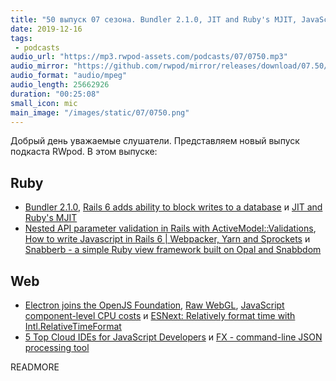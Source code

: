```yaml
---
title: "50 выпуск 07 сезона. Bundler 2.1.0, JIT and Ruby's MJIT, JavaScript component-level CPU costs, Snabberb, FX и прочее"
date: 2019-12-16
tags:
 - podcasts
audio_url: "https://mp3.rwpod-assets.com/podcasts/07/0750.mp3"
audio_mirror: "https://github.com/rwpod/mirror/releases/download/07.50/0750.mp3"
audio_format: "audio/mpeg"
audio_length: 25662926
duration: "00:25:08"
small_icon: mic
main_image: "/images/static/07/0750.png"
---
```


Добрый день уважаемые слушатели. Представляем новый выпуск подкаста RWpod. В этом выпуске:

## Ruby

 - [Bundler 2.1.0](https://github.com/bundler/bundler/releases/v2.1.0), [Rails 6 adds ability to block writes to a database](https://blog.saeloun.com/2019/12/10/rails-block-writes-to-database-connection-while-prevent-writes) и [JIT and Ruby's MJIT](http://engineering.appfolio.com/appfolio-engineering/2019/7/18/jit-and-rubys-mjit)
 - [Nested API parameter validation in Rails with ActiveModel::Validations](https://blog.kalina.tech/2019/12/nested-api-parameter-validation-in-rails.html), [How to write Javascript in Rails 6 &#124; Webpacker, Yarn and Sprockets](https://blog.capsens.eu/how-to-write-javascript-in-rails-6-webpacker-yarn-and-sprockets-cdf990387463) и [Snabberb - a simple Ruby view framework built on Opal and Snabbdom](https://github.com/tobymao/snabberb)

## Web

 - [Electron joins the OpenJS Foundation](https://openjsf.org/blog/2019/12/11/electron-joins-the-openjs-foundation/), [Raw WebGL](https://alain.xyz/blog/raw-webgl), [JavaScript component-level CPU costs](https://calendar.perfplanet.com/2019/javascript-component-level-cpu-costs/) и [ESNext: Relatively format time with Intl.RelativeTimeFormat](https://www.bram.us/2019/12/09/esnext-relatively-format-time-with-intl-relativetimeformat/)
 - [5 Top Cloud IDEs for JavaScript Developers](https://blog.bitsrc.io/5-top-cloud-ides-for-javascript-developers-62ee672c6e88) и [FX - command-line JSON processing tool](https://github.com/antonmedv/fx)

READMORE
